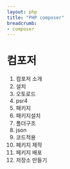 ```yaml
---
layout: php
title: "PHP composer"
breadcrumb:
- composer
---
```


# 컴포저

01. 컴포저 소개
02. 설치
03. 오토로드
04. psr4
05. 패키지
06. 패키지설치
07. 폴더구조
08. json
09. 코드적용
10. 페키지 제작
11. 페키지 배포
12. 저장소 만들기
